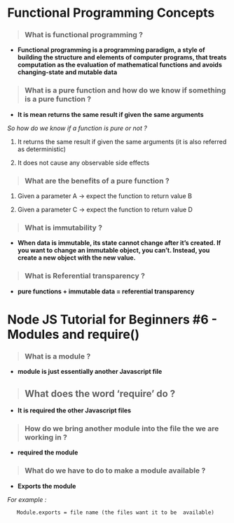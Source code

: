 # Functional Programming Concepts

> ### What is functional programming ?

* **Functional programming is a programming paradigm, a style of building the structure and elements of computer programs, that treats computation as the evaluation of mathematical functions and avoids changing-state and mutable data** 

> ### What is a pure function and how do we know if something is a pure function ?

* **It is mean returns the same result if given the same arguments**  

*So how do we know if a function is pure or not ?*  

1. It returns the same result if given the same arguments (it is also referred as deterministic)

2. It does not cause any observable side effects 

> ### What are the benefits of a pure function ?

1. Given a parameter A → expect the function to return value B

2. Given a parameter C → expect the function to return value D 

> ### What is immutability ?

* **When data is immutable, its state cannot change after it’s created. If you want to change an immutable object, you can’t. Instead, you create a new object with the new value.** 

> ### What is Referential transparency ?

* **pure functions + immutable data = referential transparency**

# Node JS Tutorial for Beginners #6 - Modules and require()

> ### What is a module ?

* **module is just essentially another Javascript file** 

> ## What does the word ‘require’ do ?

* **It is required the other Javascript files** 

> ### How do we bring another module into the file the we are working in ?

* **required the module**

> ### What do we have to do to make a module available ?

* **Exports the module**

*For example :*

       Module.exports = file name (the files want it to be  available)

